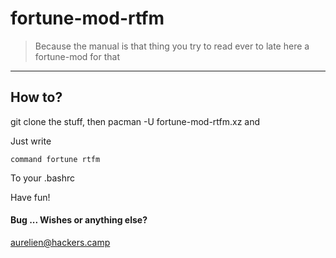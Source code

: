 # fortune-mod-rtfm
> Because the manual is that thing you try to read ever to late
> here a fortune-mod for that

---

## How to?
git clone the stuff, then pacman -U fortune-mod-rtfm.xz
and

Just write
```shell
command fortune rtfm
```
To your .bashrc


Have fun!


#### Bug ... Wishes or anything else?
aurelien@hackers.camp

